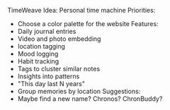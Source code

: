 TimeWeave
Idea: Personal time machine
Priorities:
* Choose a color palette for the website
Features:
* Daily journal entries
* Video and photo embedding
* location tagging
* Mood logging
* Habit tracking
* Tags to cluster similar notes
* Insights into patterns
* "This day last N years"
* Group memories by location
Suggestions:
* Maybe find a new name? Chronos? ChronBuddy?
